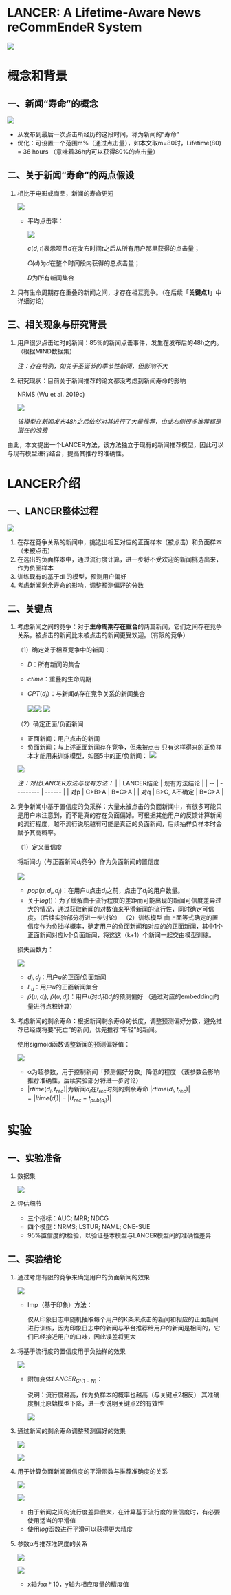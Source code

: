 # LANCER: A Lifetime-Aware News reCommEndeR System

![](image/image_eeW2axvGfs.png)

# 概念和背景

## 一、新闻“寿命”的概念

![](image/image_DrpJMuuxUE.png)

-   从发布到最后一次点击所经历的这段时间，称为新闻的“寿命”
-   优化：可设置一个范围m%（通过点击量），如本文取m=80时，Lifetime(80) = 36 hours
    （意味着36h内可以获得80%的点击量）

## 二、关于新闻“寿命”的两点假设

1.  相比于电影或商品，新闻的寿命更短

    ![](image/image_78YDjD1egz.png)
    -   平均点击率：

        ![](image/image__wcLDB_Twr.png)

        $c(d, t)$表示项目$d$在发布时间$t$之后从所有用户那里获得的点击量；

        $C(d)$为$d$在整个时间段内获得的总点击量；

        $D$为所有新闻集合
2.  只有生命周期存在重叠的新闻之间，才存在相互竞争。（在后续「**关键点1**」中详细讨论）

## 三、相关现象与研究背景

1.  用户很少点击过时的新闻：85％的新闻点击事件，发生在发布后的48h之内。（根据MIND数据集）

    *注：存在特例，如关于圣诞节的季节性新闻，但影响不大*
2.  研究现状：目前关于新闻推荐的论文都没考虑到新闻寿命的影响

    NRMS (Wu et al. 2019c)

    ![](image/image_NZ4h3sI3kQ.png)

    *该模型在新闻发布48h之后依然对其进行了大量推荐，由此右侧很多推荐都是潜在的浪费*

由此，本文提出一个LANCER方法，该方法独立于现有的新闻推荐模型，因此可以与现有模型进行结合，提高其推荐的准确性。

# LANCER介绍

## 一、LANCER整体过程

![](image/image_cSwDA_bjbr.png)

1.  在存在竞争关系的新闻中，挑选出相互对应的正面样本（被点击）和负面样本（未被点击）
2.  在选出的负面样本中，通过流行度计算，进一步将不受欢迎的新闻挑选出来，作为负面样本
3.  训练现有的基于dl 的模型，预测用户偏好
4.  考虑新闻剩余寿命的影响，调整预测偏好的分数

## 二、关键点

1.  考虑新闻之间的竞争：对于**生命周期存在重合**的两篇新闻，它们之间存在竞争关系，被点击的新闻比未被点击的新闻更受欢迎。（有限的竞争）

    （1）确定处于相互竞争中的新闻：
    -   $D$：所有新闻的集合
    -   $ctime$：重叠的生命周期
    -   $CPT(d_i）$：与新闻$d_i$存在竞争关系的新闻集合

        ![](image/image_jmT4-3wE28.png)![](image/image_B5M_UPXASX.png)
    ![](image/image_749gAj2HbE.png)

    （2）确定正面/负面新闻
    -   正面新闻：用户点击的新闻
    -   负面新闻：与上述正面新闻存在竞争，但未被点击
        只有这样得来的正负样本才能用来训练模型，如图5中的正/负新闻：
    ![](image/image_g_2nsJ-rmZ.png)

    ![](image/image_B5M_UPXASX.png)

    *注：对比LANCER方法与现有方法：*
    |    | LANCER结论  | 现有方法结论 |
    | -- | --------- | ------ |
    | 对p | C>B>A     | B=C>A  |
    | 对q | B>C, A不确定 | B=C>A  |
2.  竞争新闻中基于置信度的负采样：大量未被点击的负面新闻中，有很多可能只是用户未注意到，而不是真的存在负面偏好。可根据其他用户的反馈计算新闻的流行程度，越不流行说明越有可能是真正的负面新闻，后续抽样负样本时会赋予其高概率。

    （1）定义置信度

    将新闻$d_j$（与正面新闻$d_i$竞争）作为负面新闻的置信度

    ![](image/image_-HDBTjjULY.png)
    -   $pop(u,d_i,d_j)$：在用户$u$点击$d_i$之前，点击了$d_j$的用户数量。
    -   关于$log()$：为了缓解由于流行程度的差距而可能出现的新闻可信度差异过大的情况，通过获取新闻的对数值来平滑新闻的流行性，同时确定可信度。（后续实验部分将进一步讨论）
        （2）训练模型
    由上面等式确定的置信度作为负抽样概率，确定用户的负面新闻和对应的的正面新闻，其中1个正面新闻对应k个负面新闻，将这这（k+1）个新闻一起交由模型训练。

    损失函数为：

    ![](image/image_0qMHXlmhLD.png)
    -   $d_i,d_j$：用户$u$的正面/负面新闻
    -   $L_u$：用户$u$的正面新闻集合
    -   $\hat{p}\left(u, d_i\right) \text {, } \hat{p}\left(u, d_j\right)$：用户$u$对$d_i$和$d_j$的预测偏好
        （通过对应的embedding向量进行点积计算）
3.  考虑新闻的剩余寿命：根据新闻剩余寿命的长度，调整预测偏好分数，避免推荐已经或将要“死亡”的新闻，优先推荐“年轻”的新闻。

    使用sigmoid函数调整新闻的预测偏好值：

    ![](image/image_HRtPP3Z_Ds.png)
    -   α为超参数，用于控制新闻「预测偏好分数」降低的程度
        （该参数会影响推荐准确性，后续实验部分将进一步讨论）
    -   $|rtime(d_i,t_{rec})|$为新闻$d_i$在$t_{rec}$时刻的剩余寿命
        $|rtime(d_i,t_{rec})| = |ltime(d_i)| - |(t_{rec} - t_{pub(d_i)})|$

# 实验

## 一、实验准备

1.  数据集

    ![](image/image_8OUe-xp5ka.png)
2.  评估细节
    -   三个指标：AUC; MRR; NDCG
    -   四个模型：NRMS; LSTUR; NAML; CNE-SUE
    -   95%置信度的t检验，以验证基本模型与LANCER模型间的准确性差异

## 二、实验结论

1.  通过考虑有限的竞争来确定用户的负面新闻的效果

    ![](image/image_Pz8dxtTtux.png)
    -   Imp（基于印象）方法：

        仅从印象日志中随机抽取每个用户的K条未点击的新闻和相应的正面新闻进行训练，因为印象日志中的新闻与平台推荐给用户的新闻是相同的，它们已经接近用户的口味，因此误差将更大
2.  将基于流行度的置信度用于负抽样的效果

    ![](image/image_DQStdphfaS.png)
    -   附加变体$LANCER_{C/(1-N)}$：

        说明：流行度越高，作为负样本的概率也越高（与关键点2相反）
        其准确度相比原始模型下降，进一步说明关键点2的有效性

        ![](image/image_7zk3t22pVn.png)
3.  通过新闻的剩余寿命调整预测偏好的效果

    ![](image/image_DQStdphfaS.png)

    ![](image/image_QwKBke2oRj.png)
4.  用于计算负面新闻置信度的平滑函数与推荐准确度的关系

    ![](image/image_-HDBTjjULY.png)

    ![](image/image_W55ebn9jsT.png)
    -   由于新闻之间的流行度差异很大，在计算基于流行度的置信度时，有必要使用适当的平滑值
    -   使用$log$函数进行平滑可以获得更大精度
5.  参数α与推荐准确度的关系

    ![](image/image_HRtPP3Z_Ds.png)

    ![](image/image_xkIQwQApq6.png)
    -   x轴为$α * 10$，y轴为相应度量的精度值
